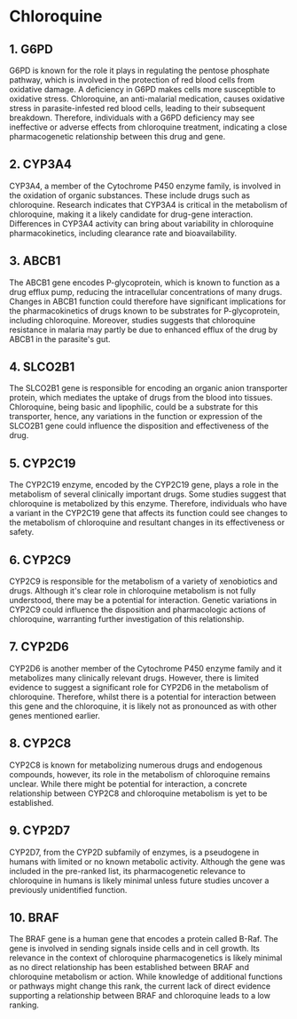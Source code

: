 # Chloroquine
## 1. G6PD
G6PD is known for the role it plays in regulating the pentose phosphate pathway, which is involved in the protection of red blood cells from oxidative damage. A deficiency in G6PD makes cells more susceptible to oxidative stress. Chloroquine, an anti-malarial medication, causes oxidative stress in parasite-infested red blood cells, leading to their subsequent breakdown. Therefore, individuals with a G6PD deficiency may see ineffective or adverse effects from chloroquine treatment, indicating a close pharmacogenetic relationship between this drug and gene.
## 2. CYP3A4
CYP3A4, a member of the Cytochrome P450 enzyme family, is involved in the oxidation of organic substances. These include drugs such as chloroquine. Research indicates that CYP3A4 is critical in the metabolism of chloroquine, making it a likely candidate for drug-gene interaction. Differences in CYP3A4 activity can bring about variability in chloroquine pharmacokinetics, including clearance rate and bioavailability.
## 3. ABCB1
The ABCB1 gene encodes P-glycoprotein, which is known to function as a drug efflux pump, reducing the intracellular concentrations of many drugs. Changes in ABCB1 function could therefore have significant implications for the pharmacokinetics of drugs known to be substrates for P-glycoprotein, including chloroquine. Moreover, studies suggests that chloroquine resistance in malaria may partly be due to enhanced efflux of the drug by ABCB1 in the parasite's gut.
## 4. SLCO2B1
The SLCO2B1 gene is responsible for encoding an organic anion transporter protein, which mediates the uptake of drugs from the blood into tissues. Chloroquine, being basic and lipophilic, could be a substrate for this transporter, hence, any variations in the function or expression of the SLCO2B1 gene could influence the disposition and effectiveness of the drug.
## 5. CYP2C19
The CYP2C19 enzyme, encoded by the CYP2C19 gene, plays a role in the metabolism of several clinically important drugs. Some studies suggest that chloroquine is metabolized by this enzyme. Therefore, individuals who have a variant in the CYP2C19 gene that affects its function could see changes to the metabolism of chloroquine and resultant changes in its effectiveness or safety.
## 6. CYP2C9
CYP2C9 is responsible for the metabolism of a variety of xenobiotics and drugs. Although it's clear role in chloroquine metabolism is not fully understood, there may be a potential for interaction. Genetic variations in CYP2C9 could influence the disposition and pharmacologic actions of chloroquine, warranting further investigation of this relationship.
## 7. CYP2D6
CYP2D6 is another member of the Cytochrome P450 enzyme family and it metabolizes many clinically relevant drugs. However, there is limited evidence to suggest a significant role for CYP2D6 in the metabolism of chloroquine. Therefore, whilst there is a potential for interaction between this gene and the chloroquine, it is likely not as pronounced as with other genes mentioned earlier.
## 8. CYP2C8
CYP2C8 is known for metabolizing numerous drugs and endogenous compounds, however, its role in the metabolism of chloroquine remains unclear. While there might be potential for interaction, a concrete relationship between CYP2C8 and chloroquine metabolism is yet to be established.
## 9. CYP2D7
CYP2D7, from the CYP2D subfamily of enzymes, is a pseudogene in humans with limited or no known metabolic activity. Although the gene was included in the pre-ranked list, its pharmacogenetic relevance to chloroquine in humans is likely minimal unless future studies uncover a previously unidentified function.
## 10. BRAF
The BRAF gene is a human gene that encodes a protein called B-Raf. The gene is involved in sending signals inside cells and in cell growth. Its relevance in the context of chloroquine pharmacogenetics is likely minimal as no direct relationship has been established between BRAF and chloroquine metabolism or action. While knowledge of additional functions or pathways might change this rank, the current lack of direct evidence supporting a relationship between BRAF and chloroquine leads to a low ranking.
